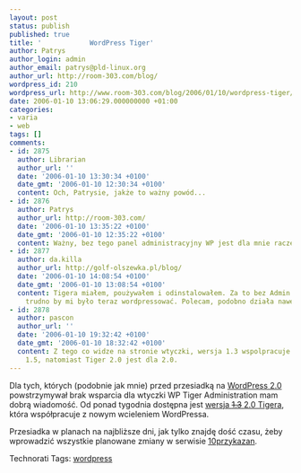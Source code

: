 ```yaml
---
layout: post
status: publish
published: true
title: '            WordPress Tiger'
author: Patrys
author_login: admin
author_email: patrys@pld-linux.org
author_url: http://room-303.com/blog/
wordpress_id: 210
wordpress_url: http://www.room-303.com/blog/2006/01/10/wordpress-tiger/
date: 2006-01-10 13:06:29.000000000 +01:00
categories:
- varia
- web
tags: []
comments:
- id: 2875
  author: Librarian
  author_url: ''
  date: '2006-01-10 13:30:34 +0100'
  date_gmt: '2006-01-10 12:30:34 +0100'
  content: Och, Patrysie, jakże to ważny powód...
- id: 2876
  author: Patrys
  author_url: http://room-303.com/
  date: '2006-01-10 13:35:22 +0100'
  date_gmt: '2006-01-10 12:35:22 +0100'
  content: Ważny, bez tego panel administracyjny WP jest dla mnie raczej nieużywalny.
- id: 2877
  author: da.killa
  author_url: http://golf-olszewka.pl/blog/
  date: '2006-01-10 14:08:54 +0100'
  date_gmt: '2006-01-10 13:08:54 +0100'
  content: Tigera miałem, poużywałem i odinstalowałem. Za to bez Admin Drop Down Menu
    trudno by mi było teraz wordpressować. Polecam, podobno działa nawet razem z tigerem.
- id: 2878
  author: pascon
  author_url: ''
  date: '2006-01-10 19:32:42 +0100'
  date_gmt: '2006-01-10 18:32:42 +0100'
  content: Z tego co widze na stronie wtyczki, wersja 1.3 wspolpracuje z wordpressem
    1.5, natomiast Tiger 2.0 jest dla 2.0.
---
```

Dla tych, których (podobnie jak mnie) przed przesiadką na <a href="http://wordpress.org/">WordPress 2.0</a> powstrzymywał brak wsparcia dla wtyczki WP Tiger Administration mam dobrą wiadomość. Od ponad tygodnia dostępna jest <a href="http://orderedlist.com/wordpress-plugins/wp-tiger-administration/">wersja <del>1.3</del> <ins>2.0</ins> Tigera</a>, która współpracuje z nowym wcieleniem WordPressa.

Przesiadka w planach na najbliższe dni, jak tylko znajdę dość czasu, żeby wprowadzić wszystkie planowane zmiany w serwisie <a href="http://10przykazan.com/">10przykazan</a>.

Technorati Tags: <a rel="tag" href="http://technorati.com/tag/wordpress">wordpress</a>
